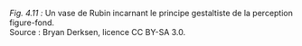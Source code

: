 *Fig. 4.11 :* Un vase de Rubin incarnant le principe gestaltiste de la perception figure-fond.  
Source : Bryan Derksen, licence CC BY-SA 3.0.